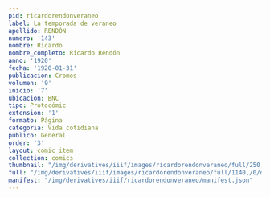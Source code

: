 ```yaml
---
pid: ricardorendonveraneo
label: La temporada de veraneo
apellido: RENDÓN
numero: '143'
nombre: Ricardo
nombre_completo: Ricardo Rendón
anno: '1920'
fecha: '1920-01-31'
publicacion: Cromos
volumen: '9'
inicio: '7'
ubicacion: BNC
tipo: Protocómic
extension: '1'
formato: Página
categoria: Vida cotidiana
publico: General
order: '3'
layout: comic_item
collection: comics
thumbnail: "/img/derivatives/iiif/images/ricardorendonveraneo/full/250,/0/default.jpg"
full: "/img/derivatives/iiif/images/ricardorendonveraneo/full/1140,/0/default.jpg"
manifest: "/img/derivatives/iiif/ricardorendonveraneo/manifest.json"
---
```

